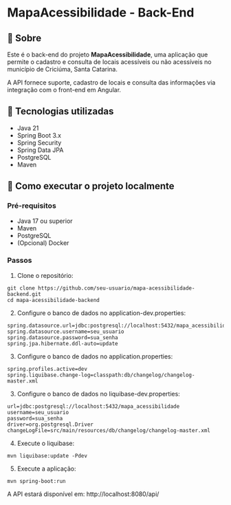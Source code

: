 # MapaAcessibilidade - Back-End

## 🧠 Sobre

Este é o back-end do projeto **MapaAcessibilidade**, uma aplicação que permite o cadastro e consulta de locais acessíveis ou não acessíveis no município de Criciúma, Santa Catarina.

A API fornece suporte, cadastro de locais e consulta das informações via integração com o front-end em Angular.

## 🚀 Tecnologias utilizadas

- Java 21
- Spring Boot 3.x
- Spring Security
- Spring Data JPA
- PostgreSQL
- Maven


## 🧪 Como executar o projeto localmente

### Pré-requisitos

- Java 17 ou superior
- Maven
- PostgreSQL
- (Opcional) Docker

### Passos

1. Clone o repositório:

```
git clone https://github.com/seu-usuario/mapa-acessibilidade-backend.git
cd mapa-acessibilidade-backend
```

2. Configure o banco de dados no application-dev.properties:

``` 
spring.datasource.url=jdbc:postgresql://localhost:5432/mapa_acessibilidade
spring.datasource.username=seu_usuario
spring.datasource.password=sua_senha
spring.jpa.hibernate.ddl-auto=update
```
3. Configure o banco de dados no application.properties:

```
spring.profiles.active=dev
spring.liquibase.change-log=classpath:db/changelog/changelog-master.xml
```

3. Configure o banco de dados no liquibase-dev.properties:

```
url=jdbc:postgresql://localhost:5432/mapa_acessibilidade
username=seu_usuario
password=sua_senha
driver=org.postgresql.Driver
changeLogFile=src/main/resources/db/changelog/changelog-master.xml
```

4. Execute o liquibase:

```
mvn liquibase:update -Pdev
```

5. Execute a aplicação:

```
mvn spring-boot:run
```
A API estará disponível em: http://localhost:8080/api/